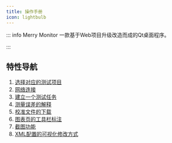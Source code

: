 ```yaml
---
title: 操作手册
icon: lightbulb
---
```


::: info Merry Monitor
一款基于Web项目升级改造而成的Qt桌面程序。

:::

## 特性导航

1. [选择对应的测试项目](./setting.md#选择内置项目)
2. [网络连接](./setting.md#网络连接)
3. [建立一个测试任务](./excel.md#新建任务)
4. [测量误差的解释](./excel.md#测量误差)
5. [校准文件的下载](./excel.md#线性回归)
6. [图表页的工具栏标注](./dataview.md#页面标注)
7. [截图功能](./dataview.md#屏幕截图)
8. [XML配置的可视化修改方式](./xmlview.md#通道配置)

